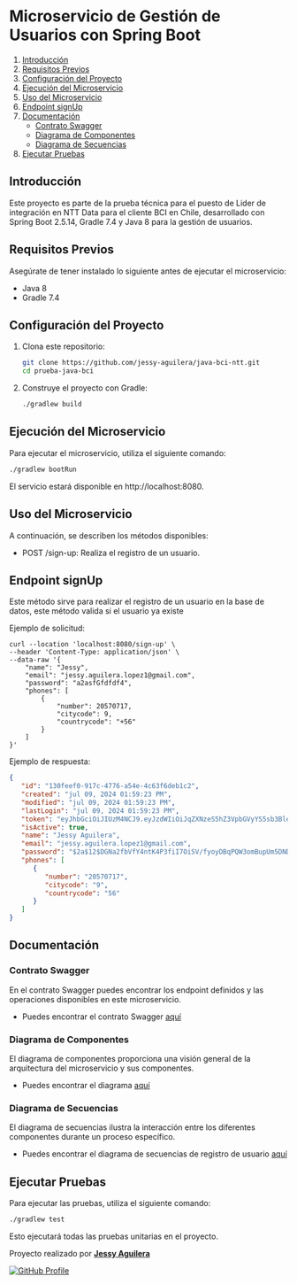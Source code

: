 # Microservicio de Gestión de Usuarios con Spring Boot

1. [Introducción](#introducción)
2. [Requisitos Previos](#requisitos-previos)
3. [Configuración del Proyecto](#configuración-del-proyecto)
4. [Ejecución del Microservicio](#ejecución-del-microservicio)
5. [Uso del Microservicio](#uso-del-microservicio)
6. [Endpoint signUp](#endpoint-signup)
8. [Documentación](#documentación)
    - [Contrato Swagger](#contrato-swagger)
    - [Diagrama de Componentes](#diagrama-de-componentes)
    - [Diagrama de Secuencias](#diagrama-de-secuencias)
9. [Ejecutar Pruebas](#ejecutar-pruebas)

## Introducción

Este proyecto es parte de la prueba técnica para el puesto de Lider de integración en NTT Data para el cliente BCI en Chile, desarrollado con Spring Boot 2.5.14, Gradle 7.4 y Java 8 para la gestión de usuarios.

## Requisitos Previos

Asegúrate de tener instalado lo siguiente antes de ejecutar el microservicio:

- Java 8
- Gradle 7.4

## Configuración del Proyecto

1. Clona este repositorio:

    ```bash
    git clone https://github.com/jessy-aguilera/java-bci-ntt.git
    cd prueba-java-bci
    ```

2. Construye el proyecto con Gradle:

    ```bash
    ./gradlew build
    ```

## Ejecución del Microservicio

Para ejecutar el microservicio, utiliza el siguiente comando:

```bash
./gradlew bootRun
```
El servicio estará disponible en http://localhost:8080.

## Uso del Microservicio
A continuación, se describen los métodos disponibles:

- POST /sign-up: Realiza el registro de un usuario.

## Endpoint signUp
Este método sirve para realizar el registro de un usuario en la base de datos, este método valida si el usuario ya existe

Ejemplo de solicitud:

```shell
curl --location 'localhost:8080/sign-up' \
--header 'Content-Type: application/json' \
--data-raw '{
    "name": "Jessy",
    "email": "jessy.aguilera.lopez1@gmail.com",
    "password": "a2asfGfdfdf4",
    "phones": [
        {
            "number": 20570717,
            "citycode": 9,
            "countrycode": "+56"
        }
    ]
}'
```

Ejemplo de respuesta:
```json
{
   "id": "130feef0-917c-4776-a54e-4c63f6deb1c2",
   "created": "jul 09, 2024 01:59:23 PM",
   "modified": "jul 09, 2024 01:59:23 PM",
   "lastLogin": "jul 09, 2024 01:59:23 PM",
   "token": "eyJhbGciOiJIUzM4NCJ9.eyJzdWIiOiJqZXNzeS5hZ3VpbGVyYS5sb3BlejFAZ21haWwuY29tIiwiZXhwIjoxNzIwNjE5OTYzfQ.ZoiCdLpOdNqbHClLFttIe0QVDFpcd5cKsnf0sOGS-fW1MmYn4hj2KLQ9xNZ3kQY-",
   "isActive": true,
   "name": "Jessy Aguilera",
   "email": "jessy.aguilera.lopez1@gmail.com",
   "password": "$2a$12$DGNa2fbVfY4ntK4P3fiI7OiSV/fyoyDBqPQW3omBupUm5DNDs/Jty",
   "phones": [
      {
         "number": "20570717",
         "citycode": "9",
         "countrycode": "56"
      }
   ]
}
```

## Documentación
### Contrato Swagger
En el contrato Swagger puedes encontrar los endpoint definidos y las operaciones disponibles en este microservicio. 
- Puedes encontrar el contrato Swagger [aquí](https://github.com/jessy-aguilera/java-bci-ntt/blob/master/docs/swagger.yml) 

### Diagrama de Componentes
El diagrama de componentes proporciona una visión general de la arquitectura del microservicio y sus componentes. 
- Puedes encontrar el diagrama [aquí](https://github.com/jessy-aguilera/java-bci-ntt/blob/master/docs/diagrama-componentes.png)

### Diagrama de Secuencias
El diagrama de secuencias ilustra la interacción entre los diferentes componentes durante un proceso específico.
- Puedes encontrar el diagrama de secuencias de registro de usuario [aquí](https://github.com/jessy-aguilera/java-bci-ntt/blob/master/docs/diagrama-secuencia-registro.png)

## Ejecutar Pruebas
Para ejecutar las pruebas, utiliza el siguiente comando:

```bash
./gradlew test
```
Esto ejecutará todas las pruebas unitarias en el proyecto.

Proyecto realizado por [<u>__Jessy Aguilera__</u>](https://www.linkedin.com/in/jessyaguilera/)

[![GitHub Profile](https://img.shields.io/badge/GitHub-jessy-green?style=flat&logo=github)](https://github.com/jessy-aguilera)